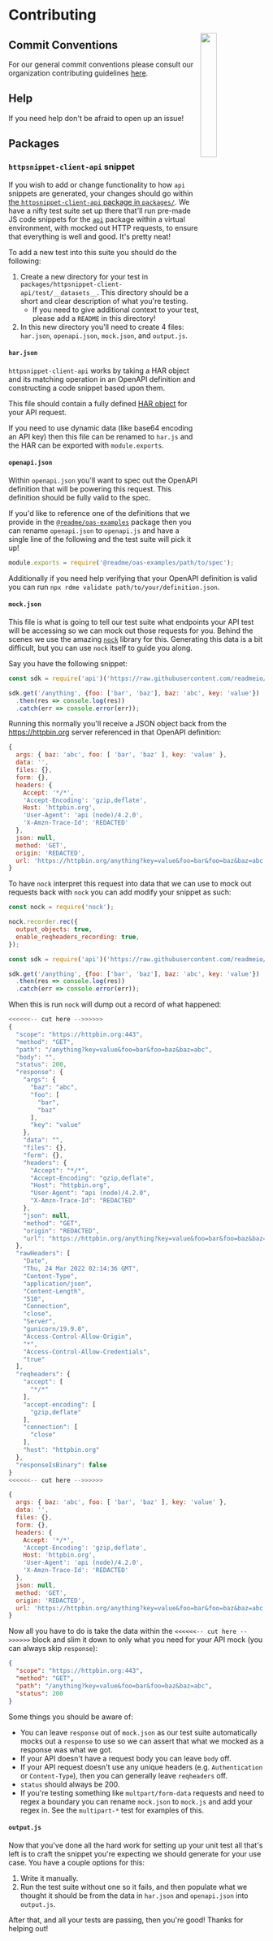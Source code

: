 # Contributing

<img align="right" width="25%" style="margin-bottom: 2em" src="https://owlbert.io/images/owlberts-png/camp.png.png">

## Commit Conventions

For our general commit conventions please consult our organization contributing guidelines [here](https://github.com/readmeio/.github/blob/main/.github/CONTRIBUTING.md#commit-conventions).

## Help

If you need help don't be afraid to open up an issue!

## Packages
### `httpsnippet-client-api` snippet

If you wish to add or change functionality to how `api` snippets are generated, your changes should go within [the `httpsnippet-client-api` package in `packages/`](https://github.com/readmeio/api/tree/main/packages/httpsnippet-client-api). We have a nifty test suite set up there that'll run pre-made JS code snippets for the [`api`](https://npm.im/api) package within a virtual environment, with mocked out HTTP requests, to ensure that everything is well and good. It's pretty neat!

To add a new test into this suite you should do the following:

1. Create a new directory for your test in `packages/httpsnippet-client-api/test/__datasets__`. This directory should be a short and clear description of what you're testing.
    * If you need to give additional context to your test, please add a `README` in this directory!
2. In this new directory you'll need to create 4 files: `har.json`, `openapi.json`, `mock.json`, and `output.js`.

#### `har.json`

`httpsnippet-client-api` works by taking a HAR object and its matching operation in an OpenAPI definition and constructing a code snippet based upon them.

This file should contain a fully defined [HAR object](http://www.softwareishard.com/blog/har-12-spec/) for your API request.

If you need to use dynamic data (like base64 encoding an API key) then this file can be renamed to `har.js` and the HAR can be exported with `module.exports`.

#### `openapi.json`

Within `openapi.json` you'll want to spec out the OpenAPI definition that will be powering this request. This definition should be fully valid to the spec.

If you'd like to reference one of the definitions that we provide in the [`@readme/oas-examples`](https://npm.im/@readme/oas-examples) package then you can rename `openapi.json` to `openapi.js` and have a single line of the following and the test suite will pick it up!

```js
module.exports = require('@readme/oas-examples/path/to/spec');
````

Additionally if you need help verifying that your OpenAPI definition is valid you can run `npx rdme validate path/to/your/definition.json`.

#### `mock.json`

This file is what is going to tell our test suite what endpoints your API test will be accessing so we can mock out those requests for you. Behind the scenes we use the amazing [`nock`](https://npm.im/nock) library for this. Generating this data is a bit difficult, but you can use `nock` itself to guide you along.

Say you have the following snippet:

```js
const sdk = require('api')('https://raw.githubusercontent.com/readmeio/api/main/packages/httpsnippet-client-api/test/__datasets__/query/openapi.json');

sdk.get('/anything', {foo: ['bar', 'baz'], baz: 'abc', key: 'value'})
  .then(res => console.log(res))
  .catch(err => console.error(err));
```

Running this normally you'll receive a JSON object back from the https://httpbin.org server referenced in that OpenAPI definition:

```js
{
  args: { baz: 'abc', foo: [ 'bar', 'baz' ], key: 'value' },
  data: '',
  files: {},
  form: {},
  headers: {
    Accept: '*/*',
    'Accept-Encoding': 'gzip,deflate',
    Host: 'httpbin.org',
    'User-Agent': 'api (node)/4.2.0',
    'X-Amzn-Trace-Id': 'REDACTED'
  },
  json: null,
  method: 'GET',
  origin: 'REDACTED',
  url: 'https://httpbin.org/anything?key=value&foo=bar&foo=baz&baz=abc'
}
```

To have `nock` interpret this request into data that we can use to mock out requests back with `nock` you can add modify your snippet as such:

```js
const nock = require('nock');

nock.recorder.rec({
  output_objects: true,
  enable_reqheaders_recording: true,
});

const sdk = require('api')('https://raw.githubusercontent.com/readmeio/api/main/packages/httpsnippet-client-api/test/__datasets__/query/openapi.json');

sdk.get('/anything', {foo: ['bar', 'baz'], baz: 'abc', key: 'value'})
  .then(res => console.log(res))
  .catch(err => console.error(err));
```

When this is run `nock` will dump out a record of what happened:

```js
<<<<<<-- cut here -->>>>>>
{
  "scope": "https://httpbin.org:443",
  "method": "GET",
  "path": "/anything?key=value&foo=bar&foo=baz&baz=abc",
  "body": "",
  "status": 200,
  "response": {
    "args": {
      "baz": "abc",
      "foo": [
        "bar",
        "baz"
      ],
      "key": "value"
    },
    "data": "",
    "files": {},
    "form": {},
    "headers": {
      "Accept": "*/*",
      "Accept-Encoding": "gzip,deflate",
      "Host": "httpbin.org",
      "User-Agent": "api (node)/4.2.0",
      "X-Amzn-Trace-Id": "REDACTED"
    },
    "json": null,
    "method": "GET",
    "origin": "REDACTED",
    "url": "https://httpbin.org/anything?key=value&foo=bar&foo=baz&baz=abc"
  },
  "rawHeaders": [
    "Date",
    "Thu, 24 Mar 2022 02:14:36 GMT",
    "Content-Type",
    "application/json",
    "Content-Length",
    "510",
    "Connection",
    "close",
    "Server",
    "gunicorn/19.9.0",
    "Access-Control-Allow-Origin",
    "*",
    "Access-Control-Allow-Credentials",
    "true"
  ],
  "reqheaders": {
    "accept": [
      "*/*"
    ],
    "accept-encoding": [
      "gzip,deflate"
    ],
    "connection": [
      "close"
    ],
    "host": "httpbin.org"
  },
  "responseIsBinary": false
}
<<<<<<-- cut here -->>>>>>

{
  args: { baz: 'abc', foo: [ 'bar', 'baz' ], key: 'value' },
  data: '',
  files: {},
  form: {},
  headers: {
    Accept: '*/*',
    'Accept-Encoding': 'gzip,deflate',
    Host: 'httpbin.org',
    'User-Agent': 'api (node)/4.2.0',
    'X-Amzn-Trace-Id': 'REDACTED'
  },
  json: null,
  method: 'GET',
  origin: 'REDACTED',
  url: 'https://httpbin.org/anything?key=value&foo=bar&foo=baz&baz=abc'
}
```

Now all you have to do is take the data within the `<<<<<<-- cut here -->>>>>>` block and slim it down to only what you need for your API mock (you can always skip `response`):

```json
{
  "scope": "https://httpbin.org:443",
  "method": "GET",
  "path": "/anything?key=value&foo=bar&foo=baz&baz=abc",
  "status": 200
}
```

Some things you should be aware of:

* You can leave `response` out of `mock.json` as our test suite automatically mocks out a `response` to use so we can assert that what we mocked as a response was what we got.
* If your API doesn't have a request body you can leave `body` off.
* If your API request doesn't use any unique headers (e.g. `Authentication` or `Content-Type`), then you can generally leave `reqheaders` off.
* `status` should always be 200.
* If you're testing something like `multpart/form-data` requests and need to regex a boundary you can rename `mock.json` to `mock.js` and add your regex in. See the `multipart-*` test for examples of this.

#### `output.js`

Now that you've done all the hard work for setting up your unit test all that's left is to craft the snippet you're expecting we should generate for your use case. You have a couple options for this:

1. Write it manually.
2. Run the test suite without one so it fails, and then populate what we thought it should be from the data in `har.json` and `openapi.json` into `output.js`.

After that, and all your tests are passing, then you're good! Thanks for helping out!
